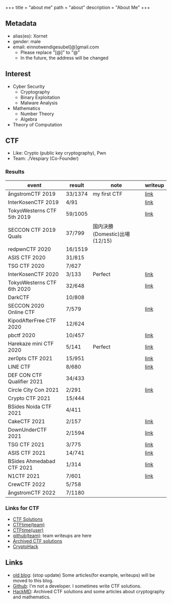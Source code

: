 +++
title = "about me"
path = "about"
description = "About Me"
+++

## Metadata

* alias(es): Xornet
* gender: male
* email: einnotwendigesubel[@]gmail.com
  * Please replace "[@]" to "@"
  * In the future, the address will be changed

## Interest

* Cyber Security
  * Cryptography
  * Binary Exploitation
  * Malware Analysis
* Mathematics
  * Number Theory
  * Algebra
* Theory of Computation

## CTF

* Like: Crypto (public key cryptography), Pwn
* Team: ./Vespiary (Co-Founder)

### Results

|event|result|note|writeup|
|----|----|----|----|
|ångstromCTF 2019|33/1374|my first CTF|[link](https://github.com/Xornet-Euphoria/angstromCTF_2019)|
|InterKosenCTF 2019|4/91||[link](https://github.com/Xornet-Euphoria/InterKosenCTF_2019)|
|TokyoWesterns CTF 5th 2019|59/1005||[link](https://xornet.hatenablog.com/entry/2019/09/03/120425)|
|SECCON CTF 2019 Quals|37/799|国内決勝(Domestic)出場(12/15)|
|redpwnCTF 2020|16/1519|
|ASIS CTF 2020|31/815|
|TSG CTF 2020|7/627|
|InterKosenCTF 2020|3/133|Perfect|[link](https://hackmd.io/@Xornet/r1TUJXf4D)|
|TokyoWesterns CTF 6th 2020|32/648||[link](https://hackmd.io/@Xornet/r1m4fk8SP)|
|DarkCTF|10/808|
|SECCON 2020 Online CTF|7/579||[link](https://project-euphoria.dev/blog/3-seccon-2020/)|
|KipodAfterFree CTF 2020|12/624|||
|pbctf 2020|10/457||[link](https://project-euphoria.dev/blog/9-pbctf-2020/)|
|Harekaze mini CTF 2020|5/141|Perfect|[link](https://project-euphoria.dev/blog/11-harekaze-mini/)|
|zer0pts CTF 2021|15/951||[link](https://project-euphoria.dev/blog/18-zer0pts-2021/)|
|LINE CTF|8/680||[link](https://github.com/x-vespiary/writeup/blob/master/2021/03-line/crypto-babycrypto4.md)|
|DEF CON CTF Qualifier 2021|34/433|||
|Circle City Con 2021|2/291||[link](https://project-euphoria.dev/blog/19-ccc-2021/)|
|Crypto CTF 2021|15/444|||
|BSides Noida CTF 2021|4/411|||
|CakeCTF 2021|2/157||[link](https://project-euphoria.dev/blog/20-cake/)|
|DownUnderCTF 2021|2/1594||[link](https://project-euphoria.dev/blog/22-du-2021/)|
|TSG CTF 2021|3/775||[link](https://project-euphoria.dev/blog/23-tsg-2021/)|
|ASIS CTF 2021|14/741||[link](https://project-euphoria.dev/blog/24-asis-2021/)|
|BSides Ahmedabad CTF 2021|1/314||[link](https://project-euphoria.dev/blog/25-zer0pts-2-2021/)|
|N1CTF 2021|7/601||[link](https://project-euphoria.dev/blog/26-n1ctf-2021/)|
|CrewCTF 2022|5/758|||
|ångstromCTF 2022|7/1180|||

### Links for CTF

* [CTF Solutions](https://project-euphoria.dev/problems/)
* [CTFtime(team)](https://ctftime.org/team/80092)
* [CTFtime(user)](https://ctftime.org/user/64130)
* [github(team)](https://github.com/x-vespiary): team writeups are here
* [Archived CTF solutions](https://hackmd.io/@Xornet/BkemeSAhU)
* [CryptoHack](https://cryptohack.org/user/Xornet/)

## Links

* [old blog](https://xornet.hatenablog.com/): (stop update) Some articles(for example, writeups) will be moved to this blog.
* [Github](https://github.com/Xornet-Euphoria): I'm not a developer. I sometimes write CTF solutions.
* [HackMD](https://hackmd.io/@Xornet): Archived CTF solutions and some articles about cryptography and mathematics.
